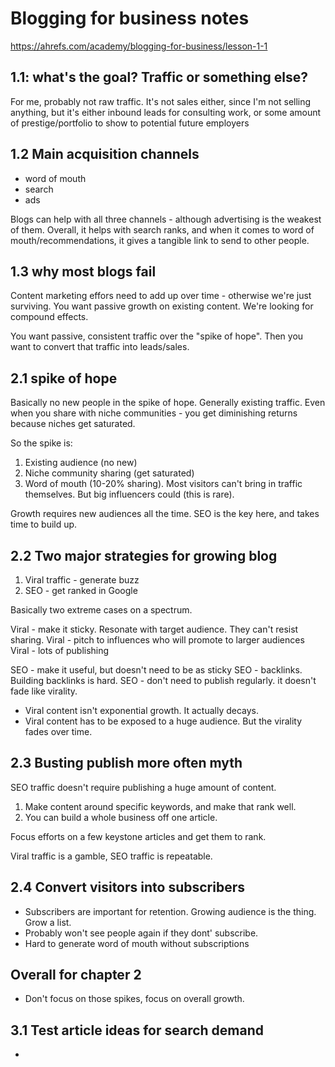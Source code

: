 # Blogging for business notes

https://ahrefs.com/academy/blogging-for-business/lesson-1-1

## 1.1: what's the goal? Traffic or something else?

For me, probably not raw traffic. It's not sales either, since I'm not selling anything, but it's either inbound leads for consulting work, or some amount of prestige/portfolio to show to potential future employers

## 1.2 Main acquisition channels

- word of mouth
- search
- ads

Blogs can help with all three channels - although advertising is the weakest of them. Overall, it helps with search ranks, and when it comes to word of mouth/recommendations, it gives a tangible link to send to other people.

## 1.3 why most blogs fail

Content marketing effors need to add up over time - otherwise we're just surviving. You want passive growth on existing content. We're looking for compound effects.

You want passive, consistent traffic over the "spike of hope". Then you want to convert that traffic into leads/sales.

## 2.1 spike of hope

Basically no new people in the spike of hope. Generally existing traffic. Even when you share with niche communities - you get diminishing returns because niches get saturated.

So the spike is:

1. Existing audience (no new)
2. Niche community sharing (get saturated)
3. Word of mouth (10-20% sharing). Most visitors can't bring in traffic themselves. But big influencers could (this is rare).

Growth requires new audiences all the time. SEO is the key here, and takes time to build up. 

## 2.2 Two major strategies for growing blog

1. Viral traffic - generate buzz
2. SEO - get ranked in Google

Basically two extreme cases on a spectrum. 

Viral - make it sticky. Resonate with target audience. They can't resist sharing. 
Viral - pitch to influences who will promote to larger audiences
Viral - lots of publishing

SEO - make it useful, but doesn't need to be as sticky
SEO - backlinks. Building backlinks is hard.
SEO - don't need to publish regularly. it doesn't fade like virality.

- Viral content isn't exponential growth. It actually decays.
- Viral content has to be exposed to a huge audience. But the virality fades over time.

## 2.3 Busting publish more often myth

SEO traffic doesn't require publishing a huge amount of content.

1. Make content around specific keywords, and make that rank well.
1. You can build a whole business off one article.

Focus efforts on a few keystone articles and get them to rank.

Viral traffic is a gamble, SEO traffic is repeatable.

## 2.4 Convert visitors into subscribers

- Subscribers are important for retention. Growing audience is the thing. Grow a list.
- Probably won't see people again if they dont' subscribe.
- Hard to generate word of mouth without subscriptions

## Overall for chapter 2

- Don't focus on those spikes, focus on overall growth.

## 3.1 Test article ideas for search demand

- 